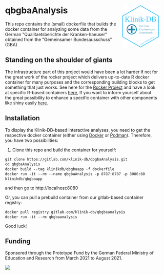 # qbgbaAnalysis <img src='images/logo.png' align="right" height="139" />

This repo contains the (small) dockerfile that builds the docker container for analyzing some data from the German "Qualitaetsberichte der Kranken-haeuser" obtained from the "Gemeinsamer Bundesausschuss" (GBA).

## Standing on the shoulder of giants

The infrastructure part of this project would have been a lot harder if not for the great work of the rocker project which delivers up-to-date R docker container for many purposes and the corresponding building blocks to get something that just works. See here for the [Rocker Project](https://www.rocker-project.org/) and have a look at specific R-based containers [here](https://github.com/rocker-org/rocker-versioned2), If you want to inform yourself about the great possibility to enhance a specific container with other components like shiny easily [here](https://github.com/rocker-org/rocker-versioned2#modifying-and-extending-images-in-the-new-architecture).

## Installation

To display the Klinik-DB-based interactive analyses, you need to get the respective docker container (either using [Docker](https://www.docker.com/) or [Podman](https://podman.io/)). Therefore, you have two possibilities: 

1. Clone this repo and build the container for yourself:

```
git clone https://gitlab.com/klinik-db/qbgbaAnalysis.git
cd qbgbaAnalysis
docker build --tag klinikdb/qbgbaapp -f dockerfile
docker run -it --rm --name qbgbaAnalysis -p 8787:8787 -p 8080:80 klinikdb/qbgbaapp

```
and then go to http://localhost:8080

Or, you can pull a prebuild container from our gitlab-based container registry:

```
docker pull registry.gitlab.com/klinik-db/qbgbaanalysis
docker run -it --rm qbgbaanalysis
```

Good luck!

## Funding

Sponsored through the Prototype Fund by the German Federal Ministry of Education and Research from March 2021 to August 2021. 

<a href='https://klinik-db.de'><img src='man/figures/BMBF_eng.png' align="left" height="139" /></a>
